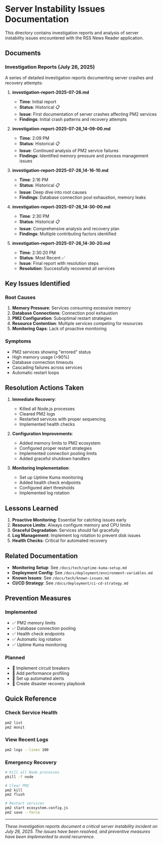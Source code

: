 # Server Instability Issues Documentation

This directory contains investigation reports and analysis of server instability issues encountered with the RSS News Reader application.

## Documents

### Investigation Reports (July 26, 2025)

A series of detailed investigation reports documenting server crashes and recovery attempts:

1. **investigation-report-2025-07-26.md**

   - **Time**: Initial report
   - **Status**: Historical 📋
   - **Issue**: First documentation of server crashes affecting PM2 services
   - **Findings**: Initial crash patterns and recovery attempts

2. **investigation-report-2025-07-26_14-09-00.md**

   - **Time**: 2:09 PM
   - **Status**: Historical 📋
   - **Issue**: Continued analysis of PM2 service failures
   - **Findings**: Identified memory pressure and process management issues

3. **investigation-report-2025-07-26_14-16-10.md**

   - **Time**: 2:16 PM
   - **Status**: Historical 📋
   - **Issue**: Deep dive into root causes
   - **Findings**: Database connection pool exhaustion, memory leaks

4. **investigation-report-2025-07-26_14-30-00.md**

   - **Time**: 2:30 PM
   - **Status**: Historical 📋
   - **Issue**: Comprehensive analysis and recovery plan
   - **Findings**: Multiple contributing factors identified

5. **investigation-report-2025-07-26_14-30-20.md**
   - **Time**: 2:30:20 PM
   - **Status**: Most Recent ✅
   - **Issue**: Final report with resolution steps
   - **Resolution**: Successfully recovered all services

## Key Issues Identified

### Root Causes

1. **Memory Pressure**: Services consuming excessive memory
2. **Database Connections**: Connection pool exhaustion
3. **PM2 Configuration**: Suboptimal restart strategies
4. **Resource Contention**: Multiple services competing for resources
5. **Monitoring Gaps**: Lack of proactive monitoring

### Symptoms

- PM2 services showing "errored" status
- High memory usage (>90%)
- Database connection timeouts
- Cascading failures across services
- Automatic restart loops

## Resolution Actions Taken

1. **Immediate Recovery**:

   - Killed all Node.js processes
   - Cleared PM2 logs
   - Restarted services with proper sequencing
   - Implemented health checks

2. **Configuration Improvements**:

   - Added memory limits to PM2 ecosystem
   - Configured proper restart strategies
   - Implemented connection pooling limits
   - Added graceful shutdown handlers

3. **Monitoring Implementation**:
   - Set up Uptime Kuma monitoring
   - Added health check endpoints
   - Configured alert thresholds
   - Implemented log rotation

## Lessons Learned

1. **Proactive Monitoring**: Essential for catching issues early
2. **Resource Limits**: Always configure memory and CPU limits
3. **Graceful Degradation**: Services should fail gracefully
4. **Log Management**: Implement log rotation to prevent disk issues
5. **Health Checks**: Critical for automated recovery

## Related Documentation

- **Monitoring Setup**: See `/docs/tech/uptime-kuma-setup.md`
- **Deployment Config**: See `/docs/deployment/environment-variables.md`
- **Known Issues**: See `/docs/tech/known-issues.md`
- **CI/CD Strategy**: See `/docs/deployment/ci-cd-strategy.md`

## Prevention Measures

### Implemented

- ✅ PM2 memory limits
- ✅ Database connection pooling
- ✅ Health check endpoints
- ✅ Automatic log rotation
- ✅ Uptime Kuma monitoring

### Planned

- 🔄 Implement circuit breakers
- 🔄 Add performance profiling
- 🔄 Set up automated alerts
- 🔄 Create disaster recovery playbook

## Quick Reference

### Check Service Health

```bash
pm2 list
pm2 monit
```

### View Recent Logs

```bash
pm2 logs --lines 100
```

### Emergency Recovery

```bash
# Kill all Node processes
pkill -f node

# Clear PM2
pm2 kill
pm2 flush

# Restart services
pm2 start ecosystem.config.js
pm2 save --force
```

---

_These investigation reports document a critical server instability incident on July 26, 2025. The issues have been resolved, and preventive measures have been implemented to avoid recurrence._
